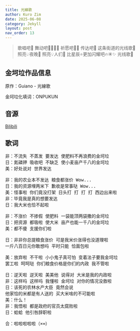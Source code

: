 ```yaml
---
title: 光線歌
author: Kuro Zim
date: 2025-06-08
category: Jekyll
layout: post
nav_order: 13
---
```


> 歌唱吧🎤 舞动吧🕺🏻💃🏻 祈愿吧🙏🏻 传达吧🛜 这条街道的光线歌🎵 <br>照亮💡夜晚🌃 照亮💡人们👥 比星辰⭐更加闪耀吧🔥☀✨ 光线歌🎵

## 金坷垃作品信息

原作：Guiano - 光線歌

金坷垃化填词：ONPUKUN

## 音源

[Bilibili](https://www.bilibili.com/video/BV1MwTQzbEbs)

## 歌词

<pre>非：不流失 不蒸发 要发达 使肥料不再浪费的金坷垃
日：氮磷钾 吸收吧 不缺乏 使小麦亩产千八的金坷垃
美：好处说对 世界发达

非：我的农业本不发达 粮食都涨价 Wow...
日：我的资源埋两米下 歉收是常事哒 Wow...
美：怪事啦 你们竟没打架 日头打 打 打 打 西边出来啦
非：毕竟我是真的想要发达
日：我大米也恰不起啦

非：不涨价 不掺假 使肥料 一袋能顶两袋撒的金坷垃
日：把资源 都吸啦 使大米 亩产也能一千八的金坷垃 
美：都不傻 支援你们啦

日：非非你总提粮食涨价 可是我米价涨得也没道理啦
一斤八百日元你敢想吗 平时只能 恰面包啦

美：放弃啦 不干啦 小小鬼子真可怕 变着法子要我金坷垃
罢工啦 呵呵哒 你们粮食价格是你们的内政 我不管啦

日：逆天啦 逆天啦 美美他 说得对 大米是我的内政啦
非：这样吗 这样吗 我懂啦 金坷垃 对你的情况没救啦
日：该死的农林水产大臣 竟然会说
他家恰的米都是有人送的 买大米啥的不可能啦
美：什么！
非：我悟啦 都是政府的官员太腐败啦
日：蛤蛤 他引咎辞职啦

合：啦啦啦啦啦（×∞）</pre>

